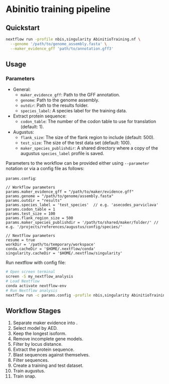 # Abinitio training pipeline

## Quickstart

```bash
nextflow run -profile nbis,singularity AbinitioTraining.nf \
  --genome '/path/to/genome_assembly.fasta' \
  --maker_evidence_gff 'path/to/annotation.gff3'
```

## Usage

### Parameters

- General:
    * `maker_evidence_gff`: Path to the GFF annotation.
    * `genome`: Path to the genome assembly.
    * `outdir`: Path to the results folder.
    * `species_label`: A species label for the training data.
- Extract protein sequence:
    * `codon_table`: The number of the codon table to use for translation (default: 1).
- Augustus:
    * `flank_size`: The size of the flank region to include (default: 500).
    * `test_size`: The size of the test data set (default: 100).
    * `maker_species_publishdir`: A shared directory where a copy of the augustus `species_label` profile is saved.

Parameters to the workflow can be provided either using `--parameter` notation or via a config file as follows:

`params.config`:
```
// Workflow parameters
params.maker_evidence_gff = "/path/to/maker/evidence.gff"
params.genome = "/path/to/genome/assembly.fasta"
params.outdir = "results"
params.species_label = 'test_species'  // e.g. 'asecodes_parviclava'
params.codon_table = 1
params.test_size = 100
params.flank_region_size = 500
params.maker_species_publishdir = '/path/to/shared/maker/folder/' // e.g. '/projects/references/augustus/config/species/'

// Nextflow parameters
resume = true
workDir = '/path/to/temporary/workspace'
conda.cacheDir = '$HOME/.nextflow/conda'
singularity.cacheDir = '$HOME/.nextflow/singularity'
```

Run nextflow with config file:
```bash
# Open screen terminal
screen -S my_nextflow_analysis
# Load Nextflow
conda activate nextflow-env
# Run Nextflow analysis
nextflow run -c params.config -profile nbis,singularity AbinitioTraining.nf
```

## Workflow Stages

1. Separate maker evidence into .
2. Select model by AED.
3. Keep the longest isoform.
4. Remove incomplete gene models.
5. Filter by locus distance.
6. Extract the protein sequence.
7. Blast sequences against themselves.
8. Filter sequences.
9. Create a training and test dataset.
10. Train augustus.
11. Train snap.
